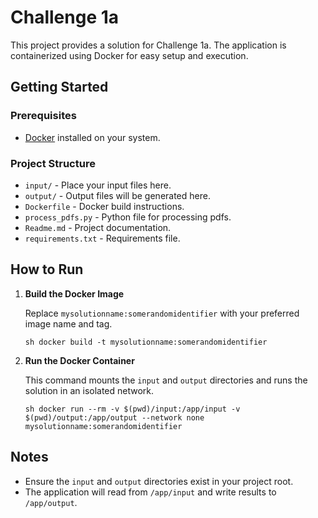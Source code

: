 # Challenge 1a

This project provides a solution for Challenge 1a. The application is containerized using Docker for easy setup and execution.

## Getting Started

### Prerequisites

- [Docker](https://www.docker.com/get-started) installed on your system.

### Project Structure

- `input/` - Place your input files here.
- `output/` - Output files will be generated here.
- `Dockerfile` - Docker build instructions.
- `process_pdfs.py` - Python file for processing pdfs.
- `Readme.md` - Project documentation.
- `requirements.txt` - Requirements file.

## How to Run

1. **Build the Docker Image**

    Replace `mysolutionname:somerandomidentifier` with your preferred image name and tag.

    ``` sh docker build -t mysolutionname:somerandomidentifier ```

2. **Run the Docker Container**

    This command mounts the `input` and `output` directories and runs the solution in an isolated network.

    ``` sh docker run --rm -v $(pwd)/input:/app/input -v $(pwd)/output:/app/output --network none mysolutionname:somerandomidentifier ```

## Notes

- Ensure the `input` and `output` directories exist in your project root.
- The application will read from `/app/input` and write results to `/app/output`.
